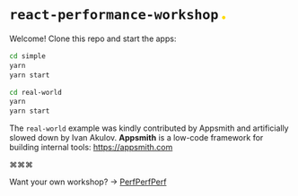 # `react-performance-workshop` <img src="./dot.png" width="6">

Welcome! Clone this repo and start the apps:

```sh
cd simple
yarn
yarn start
```

```sh
cd real-world
yarn
yarn start
```

The `real-world` example was kindly contributed by Appsmith and artificially slowed down by Ivan Akulov. **Appsmith** is a low-code framework for building internal tools: https://appsmith.com

⌘⌘⌘

Want your own workshop? → [PerfPerfPerf](https://3perf.com)

